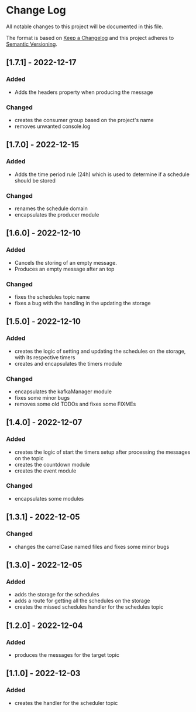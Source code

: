 
# Change Log
All notable changes to this project will be documented in this file.
 
The format is based on [Keep a Changelog](http://keepachangelog.com/)
and this project adheres to [Semantic Versioning](http://semver.org/).

## [1.7.1] - 2022-12-17

### Added
 - Adds the headers property when producing the message

 ### Changed
 - creates the consumer group based on the project's name
 - removes unwanted console.log

## [1.7.0] - 2022-12-15

### Added
 - Adds the time period rule (24h) which is used to determine if a schedule should be stored

 ### Changed
 - renames the schedule domain
 - encapsulates the producer module

## [1.6.0] - 2022-12-10

### Added
 - Cancels the storing of an empty message.
 - Produces an empty message after an top
 
### Changed
 - fixes the schedules topic name
 - fixes a bug with the handling in the updating the storage

## [1.5.0] - 2022-12-10

### Added
 - creates the logic of setting and updating the schedules on the storage, with its respective timers
 - creates and encapsulates the timers module
 
### Changed
 - encapsulates the kafkaManager module
 - fixes some minor bugs
 - removes some old TODOs and fixes some FIXMEs

## [1.4.0] - 2022-12-07

### Added
 - creates the logic of start the timers setup after processing the messages on the topic
 - creates the countdown module
 - creates the event module
 
### Changed
 - encapsulates some modules

## [1.3.1] - 2022-12-05
 
### Changed
 - changes the camelCase named files and fixes some minor bugs

## [1.3.0] - 2022-12-05
 
### Added
 - adds the storage for the schedules
 - adds a route for getting all the schedules on the storage
 - creates the missed schedules handler for the schedules topic
 
## [1.2.0] - 2022-12-04
 
### Added
 - produces the messages for the target topic
 
## [1.1.0] - 2022-12-03
 
### Added
- creates the handler for the scheduler topic

